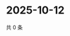 # 2025-10-12

共 0 条

<!-- BEGIN ZHIHUVIDEO -->
<!-- 最后更新时间 Sun Oct 12 2025 02:13:13 GMT+0800 (China Standard Time) -->

<!-- END ZHIHUVIDEO -->
